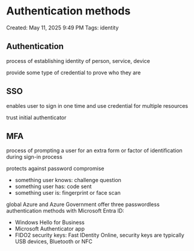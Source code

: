 # Authentication methods

Created: May 11, 2025 9:49 PM
Tags: identity

## Authentication

process of establishing identity of person, service, device

provide some type of credential to prove who they are

## SSO

enables user to sign in one time and use credential for multiple resources

trust initial authenticator

## MFA

process of prompting a user for an extra form or factor of identification during sign-in process

protects against password compromise

- something user knows: challenge question
- something user has: code sent
- something user is: fingerprint or face scan

global Azure and Azure Government offer three passwordless authentication methods with Microsoft Entra ID:

- Windows Hello for Business
- Microsoft Authenticator app
- FIDO2 security keys: Fast IDentity Online, security keys are typically USB devices, Bluetooth or NFC
